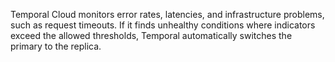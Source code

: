 Temporal Cloud monitors error rates, latencies, and infrastructure problems, such as request timeouts.
If it finds unhealthy conditions where indicators exceed the allowed thresholds, Temporal automatically switches the primary to the replica.
